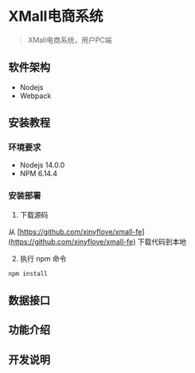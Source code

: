 # XMall电商系统

> XMall电商系统，用户PC端

## 软件架构

- Nodejs
- Webpack

## 安装教程

### 环境要求

- Nodejs 14.0.0
- NPM 6.14.4

### 安装部署

1. 下载源码

从 [https://github.com/xinyflove/xmall-fe](https://github.com/xinyflove/xmall-fe) 下载代码到本地

2. 执行 npm 命令

```bash
npm install
```

## 数据接口

## 功能介绍

## 开发说明
